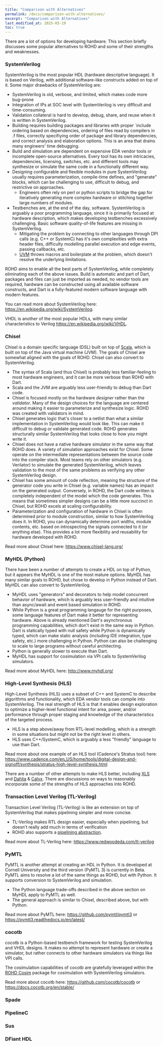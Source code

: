 ```yaml
---
title: "Comparison with Alternatives"
permalink: /docs/comparison-with-alternatives/
excerpt: "Comparison with Alternatives"
last_modified_at: 2025-03-19
toc: true
---
```


There are a lot of options for developing hardware.  This section briefly discusses some popular alternatives to ROHD and some of their strengths and weaknesses.

### SystemVerilog

SystemVerilog is the most popular HDL (hardware descriptive language).  It is based on Verilog, with additional software-like constructs added on top of it.  Some major drawbacks of SystemVerilog are:

- SystemVerilog is old, verbose, and limited, which makes code more bug-prone
- Integration of IPs at SOC level with SystemVerilog is very difficult and time-consuming.
- Validation collateral is hard to develop, debug, share, and reuse when it is written in SystemVerilog.
- Building requires building packages and libraries with proper `include ordering based on dependencies, ordering of files read by compilers in .f files, correctly specifiying order of package and library dependencies, and correct analysis and elaboration options.  This is an area that drains many engineers' time debugging.
- Build and simulation are dependent on expensive EDA vendor tools or incomplete open-source alternatives.  Every tool has its own intricacies, dependencies, licensing, switches, etc. and different tools may synthesize or simulate the same code in a functionally different way.
- Designing configurable and flexible modules in pure SystemVerilog usually requires parameterization, compile-time defines, and "generate" blocks, which can be challenging to use, difficult to debug, and restrictive on approaches.
  - Engineers often rely on perl or python scripts to bridge the gap for iteratively generating more complex hardware or stitching together large numbers of modules.
- Testbenches are, at the end of the day, software.  SystemVerilog is arguably a poor programming language, since it is primarily focused at hardware description, which makes developing testbenches excessively challenging.  Basic software quality-of-life features are missing in SystemVerilog.
  - Mitigating the problem by connecting to other languages through DPI calls (e.g. C++ or SystemC) has it's own complexities with extra header files, difficulty modelling parallel execution and edge events, passing callbacks, etc.
  - [UVM](https://en.wikipedia.org/wiki/Universal_Verification_Methodology) throws macros and boilerplate at the problem, which doesn't resolve the underlying limitations.

ROHD aims to enable all the best parts of SystemVerilog, while completely eliminating each of the above issues.  Build is automatic and part of Dart, packages and files can just be imported as needed, no vendor tools are required, hardware can be constructed using all available software constructs, and Dart is a fully-featured modern software language with modern features.

You can read more about SystemVerilog here: <https://en.wikipedia.org/wiki/SystemVerilog>.

VHDL is another of the most popular HDLs, with many similar characteristics to Verilog <https://en.wikipedia.org/wiki/VHDL>.

### Chisel

Chisel is a domain specific language (DSL) built on top of [Scala](https://www.scala-lang.org/), which is built on top of the Java virtual machine (JVM).  The goals of Chisel are somewhat aligned with the goals of ROHD.  Chisel can also convert to SystemVerilog.

- The syntax of Scala (and thus Chisel) is probably less familiar-feeling to most hardware engineers, and it can be more verbose than ROHD with Dart.
- Scala and the JVM are arguably less user-friendly to debug than Dart code.
- Chisel is focused mostly on the hardware *designer* rather than the *validator*.  Many of the design choices for the language are centered around making it easier to parameterize and synthesize logic.  ROHD was created with validators in mind.
- Chisel generates logic that's closer to a netlist than what a similar implementation in SystemVerilog would look like.  This can make it difficult to debug or validate generated code.  ROHD generates structurally similar SystemVerilog that looks close to how you might write it.
- Chisel does not have a native hardware simulator in the same way that ROHD does.  A variety of simulation approaches exist for Chisel.  Some operate on the intermediate representations between the source code into the compiler stack.  Most teams rely on other simulators (e.g. Verilator) to simulate the generated SystemVerilog, which leaves validation to the most of the same problems as verifying any other SystemVerilog design.
- Chisel has some amount of code reflection, meaning the structure of the generator code you write in Chisel (e.g. variable names) has an impact on the generated output.  Conversely, in ROHD, the Dart code written is completely independent of the model which the code generates.  This means that sometimes simpler designs can be a little more succinct in Chisel, but ROHD excels at scaling configurability.
- Parameterization and configuration of hardware in Chisel is often determined prior to module construction, similar to how SystemVerilog does it.  In ROHD, you can dynamically determine port widths, module contents, etc. based on introspecting the signals connected to it (or anything else).  This provides a lot more flexibility and reusability for hardware developed with ROHD.

Read more about Chisel here: <https://www.chisel-lang.org/>

### MyHDL (Python)

There have been a number of attempts to create a HDL on top of Python, but it appears the MyHDL is one of the most mature options.  MyHDL has many similar goals to ROHD, but chose to develop in Python instead of Dart.  MyHDL can also convert to SystemVerilog.

- MyHDL uses "generators" and decorators to help model concurrent behavior of hardware, which is arguably less user-friendly and intuitive than async/await and event based simulation in ROHD.
- While Python is a great programming langauge for the right purposes, some language features of Dart make it better for representing hardware.  Above is already mentioned Dart's asynchronous programming capabilities, which don't exist in the same way in Python.  Dart is statically typed with null safety while Python is dynamically typed, which can make static analysis (including IDE integration, type safety, etc.) more challenging in Python.  Python can also be challenging to scale to large programs without careful architecting.
- Python is generally slower to execute than Dart.
- MyHDL has support for cosimulation via VPI calls to SystemVerilog simulators.

Read more about MyHDL here: <http://www.myhdl.org/>

### High-Level Synthesis (HLS)

High-Level Synthesis (HLS) uses a subset of C++ and SystemC to describe algorithms and functionality, which EDA vendor tools can compile into SystemVerilog.  The real strength of HLS is that it enables design exploration to optimize a higher-level functional intent for area, power, and/or performance through proper staging and knowledge of the characteristics of the targeted process.

- HLS is a step above/away from RTL-level modelling, which is a strength in some situations but might not be the right level in others.
- HLS uses C++/SystemC, which is arguably a less "friendly" language to use than Dart.

Read more about one example of an HLS tool (Cadence's Stratus tool) here: <https://www.cadence.com/en_US/home/tools/digital-design-and-signoff/synthesis/stratus-high-level-synthesis.html>

There are a number of other attempts to make HLS better, including [XLS](https://github.com/google/xls) and [Dahlia](https://capra.cs.cornell.edu/dahlia/) & [Calyx](https://capra.cs.cornell.edu/calyx/).  There are discussions on ways to reasonably incorporate some of the strengths of HLS approaches into ROHD.

### Transaction Level Verilog (TL-Verilog)

Transaction Level Verilog (TL-Verilog) is like an extension on top of SystemVerilog that makes pipelining simpler and more concise.

- TL-Verilog makes RTL design easier, especially when pipelining, but doesn't really add much in terms of verification
- ROHD also supports a [pipelining abstraction](https://intel.github.io/rohd-website/docs/pipelines/).

Read more about TL-Verilog here: <https://www.redwoodeda.com/tl-verilog>

### PyMTL

PyMTL is another attempt at creating an HDL in Python.  It is developed at Cornell University and the third version (PyMTL 3) is currently in Beta.  PyMTL aims to resolve a lot of the same things as ROHD, but with Python.  It supports conversion to SystemVerilog and simulation.

- The Python language trade-offs described in the above section on MyHDL apply to PyMTL as well.
- The general approach is similar to Chisel, described above, but with Python.

Read more about PyMTL here: <https://github.com/pymtl/pymtl3> or <https://pymtl3.readthedocs.io/en/latest/>

### cocotb

cocotb is a Python-based testbench framework for testing SystemVerilog and VHDL designs.  It makes no attempt to represent hardware or create a simulator, but rather connects to other hardware simulators via things like VPI calls.

The cosimulation capabilities of cocotb are gratefully leveraged within the [ROHD Cosim](https://github.com/intel/rohd-cosim) package for cosimulation with SystemVerilog simulators.

Read more about cocotb here: <https://github.com/cocotb/cocotb> or <https://docs.cocotb.org/en/stable/>


### Spade

### PipelineC

### Sus

### DFiant HDL